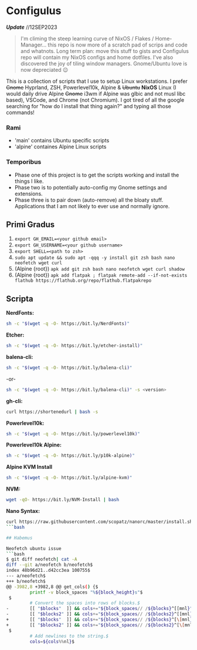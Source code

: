 # Configulus

___Update___  //12SEP2023
> I'm climing the steep learning curve of NixOS / Flakes / Home-Manager... this repo is now more of a scratch pad of scrips and code and whatnots. Long term plan: move this stuff to gists and Configulus repo will contain my NixOS configs and home dotfiles. I've also discovered the joy of tiling window managers. Gnome/Ubuntu love is now depreciated 😉

This is a collection of scripts that I use to setup Linux workstations. I prefer ~~Gnome~~ Hyprland, ZSH, Powerlevel10k, Alpine & ~~Ubuntu~~ **NixOS** Linux (I would daily drive Alpine ~~Gnome~~ i3wm if Alpine was glbic and not musl libc based), VSCode, and Chrome (not Chromium). I got tired of all the google searching for "how do I install that thing again?" and typing all those commands! 

### Rami
* 'main' contains Ubuntu specific scripts
* 'alpine' containes Alpine Linux scripts

### Temporibus
* Phase one of this project is to get the scripts working and install the things I like. 
* Phase two is to potentially auto-config my Gnome settings and extensions. 
* Phase three is to pair down (auto-remove) all the bloaty stuff. Applications that I am not likely to ever use and normally ignore.    

## Primi Gradus

  1. `export GH_EMAIL=<your github email>`
  2. `export GH_USERNAME=<your github username>`
  3. `export SHELL=<path to zsh>`
  4. `sudo apt update && sudo apt -qqq -y install git zsh bash nano neofetch wget curl`
  5. (Alpine {root}) `apk add git zsh bash nano neofetch wget curl shadow`
  6. (Alpine {root}) `apk add flatpak ; flatpak remote-add --if-not-exists flathub https://flathub.org/repo/flathub.flatpakrepo`

## Scripta

**NerdFonts:** 
```bash
sh -c "$(wget -q -O- https://bit.ly/NerdFonts)"
``` 

**Etcher:** 
```bash
sh -c "$(wget -q -O- https://bit.ly/etcher-install)"
```

**balena-cli:** 
```bash
sh -c "$(wget -q -O- https://bit.ly/balena-cli)"
```

-or- 

```bash
sh -c "$(wget -q -O- https://bit.ly/balena-cli)" -s <version>
```

**gh-cli:**
```bash
curl https://shortenedurl | bash -s
```

**Powerlevel10k:** 
```bash
sh -c "$(wget -q -O- https://bit.ly/powerlevel10k)"
```

**Powerlevel10k Alpine:** 
```bash
sh -c "$(wget -q -O- https://bit.ly/p10k-alpine)"
```

**Alpine KVM Install**
```bash
sh -c "$(wget -q -O- https://bit.ly/alpine-kvm)"
```

**NVM:**
```bash
wget -qO- https://bit.ly/NVM-Install | bash
```

**Nano Syntax:**
```bash
curl https://raw.githubusercontent.com/scopatz/nanorc/master/install.sh | sh
```bash

## Habemus

Neofetch ubuntu issue
```bash
$ git diff neofetch| cat -A
diff --git a/neofetch b/neofetch$
index 48b96d21..d42cc3ea 100755$
--- a/neofetch$
+++ b/neofetch$
@@ -3982,8 +3982,8 @@ get_cols() {$
         printf -v block_spaces "%${block_height}s"$
 $
         # Convert the spaces into rows of blocks.$
-        [[ "$blocks"  ]] && cols+="${block_spaces// /${blocks}^[[mnl}"$
-        [[ "$blocks2" ]] && cols+="${block_spaces// /${blocks2}^[[mnl}"$
+        [[ "$blocks"  ]] && cols+="${block_spaces// /${blocks}^[\[mnl}"$
+        [[ "$blocks2" ]] && cols+="${block_spaces// /${blocks2}^[\[mnl}"$
 $
         # Add newlines to the string.$
         cols=${cols%%nl}$
 ```
